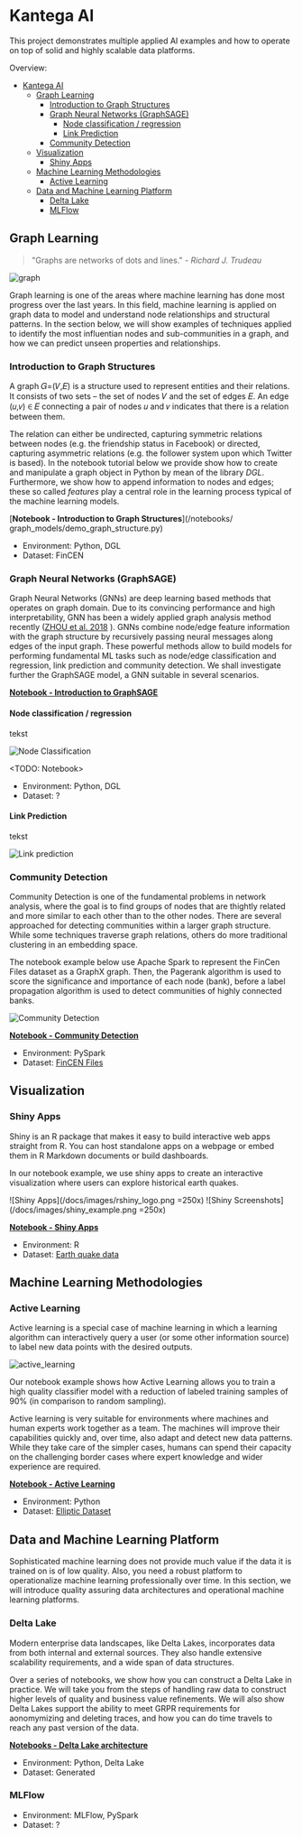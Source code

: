 # Kantega AI

This project demonstrates multiple applied AI examples and how to operate on top of solid and highly scalable data platforms.

Overview:

- [Kantega AI](#kantega-ai)
  - [Graph Learning](#graph-learning)
    - [Introduction to Graph Structures](#introduction-to-graph-structures)
    - [Graph Neural Networks (GraphSAGE)](#graph-neural-networks-graphsage)
      - [Node classification / regression](#node-classification--regression)
      - [Link Prediction](#link-prediction)
    - [Community Detection](#community-detection)
  - [Visualization](#visualization)
    - [Shiny Apps](#shiny-apps)
  - [Machine Learning Methodologies](#machine-learning-methodologies)
    - [Active Learning](#active-learning)
  - [Data and Machine Learning Platform](#data-and-machine-learning-platform)
    - [Delta Lake](#delta-lake)
    - [MLFlow](#mlflow)

## Graph Learning

>"Graphs are networks of dots and lines."
*- Richard J. Trudeau*

![graph](images/graph.png)

Graph learning is one of the areas where machine learning has done most progress over the last years. In this field, machine learning is applied on graph data to model and understand node relationships and structural patterns. In the section below, we will show examples of techniques applied to identify the most influentian nodes and sub-communities in a graph, and how we can predict unseen properties and relationships.

### Introduction to Graph Structures

A graph 𝐺=(𝑉,𝐸) is a structure used to represent entities and their relations. It consists of two sets – the set of nodes 𝑉 and the set of edges 𝐸. An edge (𝑢,𝑣) ∈ 𝐸  connecting a pair of nodes 𝑢 and 𝑣 indicates that there is a relation between them.

The relation can either be undirected, capturing symmetric relations between nodes (e.g. the friendship status in Facebook) or directed, capturing asymmetric relations (e.g. the follower system upon which Twitter is based).
In the notebook tutorial below we provide show how to create and manipulate a graph object in Python by mean of the library _DGL_. Furthermore, we show how to append information to nodes and edges; these so called _features_ play a central role in the learning process typical of the machine learning models.

[**Notebook - Introduction to Graph Structures**](/notebooks/
graph_models/demo_graph_structure.py)

- Environment: Python, DGL
- Dataset: FinCEN

### Graph Neural Networks (GraphSAGE)

Graph Neural Networks (GNNs) are deep learning based methods that operates on graph domain. Due to its convincing performance and high interpretability, GNN has been a widely applied graph analysis method recently ([ZHOU et al. 2018](https://arxiv.org/pdf/1812.08434.pdf) ). GNNs combine node/edge feature information with the graph structure by recursively passing neural messages along edges of the input graph.
These powerful methods allow to build models for performing fundamental ML tasks such  as node/edge classification and regression, link prediction and community detection. We shall investigate further the GraphSAGE model, a GNN suitable in several scenarios.

[**Notebook - Introduction to GraphSAGE**](/docs/theory_docs/graphsage_theory.md)

#### Node classification / regression

<!--TODO: Short description and motivation-->

tekst

![Node Classification](images/node_classification.png)

<TODO: Notebook>

- Environment: Python, DGL
- Dataset: ?

#### Link Prediction

<!--TODO: Short description and motivation-->

tekst

![Link prediction](images/link_prediction.png)

### Community Detection

Community Detection is one of the fundamental problems in network analysis, where the goal is to find groups of nodes that are thightly related and more similar to each other than to the other nodes.
There are several approached for detecting communities within a larger graph structure. While some techniques traverse graph relations, others do more traditional clustering in an embedding space.

The notebook example below use Apache Spark to represent the FinCen Files dataset as a GraphX graph. Then, the Pagerank algorithm is used to score the significance and importance of each node (bank), before a label propagation algorithm is used to detect communities of highly connected banks.

![Community Detection](images/community_detection.png)

[**Notebook - Community Detection**](/notebooks/graph_models/community_detection.py)

- Environment: PySpark
- Dataset: [FinCEN Files](https://www.icij.org/investigations/fincen-files/explore-the-fincen-files-data/)

## Visualization

<!--TODO: Short description and motivation-->

### Shiny Apps

Shiny is an R package that makes it easy to build interactive web apps straight from R. You can host standalone apps on a webpage or embed them in R Markdown documents or build dashboards.

In our notebook example, we use shiny apps to create an interactive visualization where users can explore historical earth quakes.

![Shiny Apps](/docs/images/rshiny_logo.png =250x)
![Shiny Screenshots](/docs/images/shiny_example.png =250x)

[**Notebook - Shiny Apps**](/notebooks/shiny/shiny_example.r)

- Environment: R
- Dataset: [Earth quake data](https://stat.ethz.ch/R-manual/R-devel/library/datasets/html/quakes.html)

## Machine Learning Methodologies

### Active Learning

Active learning is a special case of machine learning in which a learning algorithm can interactively query a user (or some other information source) to label new data points with the desired outputs.

![active_learning](images/active_learning.png)

Our notebook example shows how Active Learning allows you to train a high quality classifier model with a reduction of labeled training samples of 90% (in comparison to random sampling).

Active learning is very suitable for environments where machines and human experts work together as a team. The machines will improve their capabilities quickly and, over time, also adapt and detect new data patterns.
While they take care of the simpler cases, humans can spend their capacity on the challenging border cases where expert knowledge and wider experience are required.

[**Notebook - Active Learning**](/notebooks/elliptic/active_learning_elliptic_shap.py)

- Environment: Python
- Dataset: [Elliptic Dataset](https://www.kaggle.com/ellipticco/elliptic-data-set)

## Data and Machine Learning Platform

Sophisticated machine learning does not provide much value if the data it is trained on is of low quality. Also, you need a robust platform to operationalize machine learning professionally over time. In this section, we will introduce quality assuring data architectures and operational machine learning platforms.

### Delta Lake

Modern enterprise data landscapes, like Delta Lakes, incorporates data from both internal and external sources. They also handle extensive scalability requirements, and a wide span of data structures.

Over a series of notebooks, we show how you can construct a Delta Lake in practice. We will take you from the steps of handling raw data to construct higher levels of quality and business value refinements. We will also show Delta Lakes support the ability to meet GRPR requirements for aonomymizing and deleting traces, and how you can do time travels to reach any past version of the data.

[**Notebooks - Delta Lake architecture**](delta_lake.md)

- Environment: Python, Delta Lake
- Dataset: Generated

### MLFlow
<!---TODO: Short description and motivation-->
<!---TODO: One md-file or notebook uniting the set of notebooks related to MLFlow-->

- Environment: MLFlow, PySpark
- Dataset: ?
